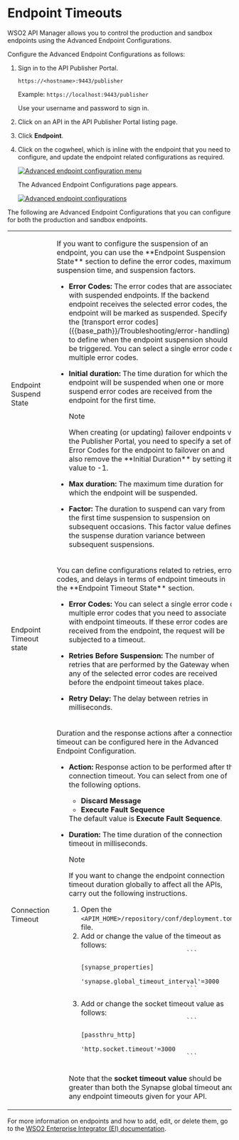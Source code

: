 # Endpoint Timeouts

WSO2 API Manager allows you to control the production and sandbox endpoints using the Advanced Endpoint Configurations.

Configure the Advanced Endpoint Configurations as follows:

1. Sign in to the API Publisher Portal.
   
    `https://<hostname>:9443/publisher` 
   
    Example: `https://localhost:9443/publisher`

    Use your username and password to sign in.

2. Click on an API in the API Publisher Portal listing page.

3. Click **Endpoint**.
     
4. Click on the cogwheel, which is inline with the endpoint that you need to configure, and update the endpoint related configurations as required. 
 
     [![Advanced endpoint configuration menu]({{base_path}}/assets/img/Learn/advance-ep-config-cogwheel.png)]({{base_path}}/assets/img/Learn/advance-ep-config-cogwheel.png)

     The Advanced Endpoint Configurations page appears.

     [![Advanced endpoint configurations]({{base_path}}/assets/img/Learn/advance-config-dialog.png)]({{base_path}}/assets/img/Learn/advance-config-dialog.png)

The following are Advanced Endpoint Configurations that you can configure for both the production and sandbox endpoints.
<table>
    <tbody>
        <tr class="odd">
            <td>Endpoint Suspend State</td>
            <td>
                <div class="content-wrapper">
                    <p>If you want to configure the suspension of an endpoint, you can use the **Endpoint Suspension State** section to define the error codes, maximum suspension time, and suspension factors.</p>
                    <ul><li>
                    <p><strong>Error Codes:</strong> The error codes that are associated with suspended endpoints. If the backend endpoint receives the selected error codes, the endpoint will be marked as
                    suspended. Specify the [transport error codes]({{base_path}}/Troubleshooting/error-handling) to define when the endpoint suspension should be triggered. You can select a single error code or multiple error codes.</p>
                    </li><li>
                    <p><strong>Initial duration:</strong> The time duration for which the endpoint will be suspended when one or more suspend error codes are received from the endpoint for the first time.</p>
                        <div class="admonition note">
                              <p class="admonition-title">Note</p>
                              <p>When creating (or updating) failover endpoints via the Publisher Portal, you need to specify a set of Error Codes for the endpoint to failover on and also remove the **Initial Duration** by setting its value to -1.</p>
                        </div> 
                    </li><li><p><strong>Max duration:</strong> The maximum time duration for which the endpoint will be suspended.</p>
                    </li><li>
                    <p><strong>Factor:</strong> The duration to suspend can vary from the first time suspension to suspension on subsequent occasions. This factor value defines the suspense duration variance between subsequent suspensions.</p>
                    </li></ul>
                </div>
            </td>
        </tr>
        <tr class="even">
            <td>Endpoint Timeout state</td>
            <td><p>You can define configurations related to retries, error codes, and delays in terms of endpoint timeouts in the **Endpoint Timeout State** section.</p>
            <ul><li>
            <p><strong>Error Codes:</strong> You can select a single error code or multiple error codes that you need to associate with endpoint timeouts. If these error codes are received from the endpoint, the request will be subjected to a timeout.</p></li><li>
            <p><strong>Retries Before Suspension:</strong> The number of retries that are performed by the Gateway when any of the selected error codes are received before the endpoint timeout takes place.</p></li><li>
            <p><strong>Retry Delay:</strong> The delay between retries in milliseconds.</p></li></ul></td>
        </tr>
        <tr class="odd">
            <td>Connection Timeout</td>
            <td>
                <div class="content-wrapper">
                    <p>Duration and the response actions after a connection timeout can be configured here in the Advanced Endpoint Configuration.</p>
                    <ul><li><p><strong>Action:</strong> Response action to be performed after the connection timeout.
                    You can select from one of the following options.
                        <ul>
                            <li><strong>Discard Message</strong></li>
                            <li><strong>Execute Fault Sequence</strong></li>
                        </ul>
                    The default value is <strong>Execute Fault Sequence</strong>.
                    </p></li><li>
                    <p><strong>Duration:</strong> The time duration of the connection timeout in milliseconds.</p>
                    <div class="admonition note">
                        <p class="admonition-title">Note</p>
                        <p>If you want to change the endpoint connection timeout duration globally to affect all the APIs, carry out the following instructions.</p>
                        <ol>
                            <li>
                            Open the <code>&lt;APIM_HOME&gt;/repository/conf/deployment.toml</code> file.
                            </li>
                            <li>
                            Add or change the value of the timeout as follows:
                             <code>
                             ```
                             [synapse_properties]
                             'synapse.global_timeout_interval'=3000
                             ```
                             </code>
                            </li>
                            <li>
                            Add or change the socket timeout value as follows:
                            <code>
                             ```
                             [passthru_http]
                             'http.socket.timeout'=3000
                             ```
                            </code>
                            </li>
                        </ol>
                        <p>Note that the <strong>socket timeout value</strong> should be greater than both the Synapse global timeout and any endpoint timeouts given for your API.</p>
                    </div>
                </div>
                </li></ul>
            </td>
        </tr>
    </tbody>
</table>

For more information on endpoints and how to add, edit, or delete them, go to the [WSO2 Enterprise Integrator (EI) documentation](https://docs.wso2.com/display/EI650/Working+with+Endpoints).
